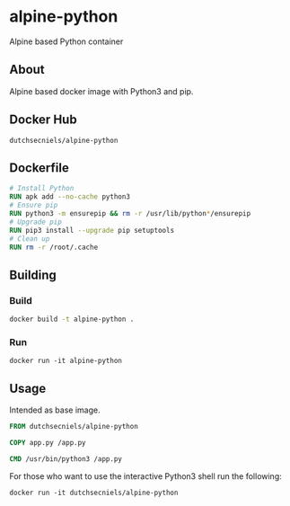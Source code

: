 # alpine-python
Alpine based Python container

## About
Alpine based docker image with Python3 and pip.

## Docker Hub
```
dutchsecniels/alpine-python
```

## Dockerfile
```Dockerfile
# Install Python
RUN apk add --no-cache python3
# Ensure pip
RUN python3 -m ensurepip && rm -r /usr/lib/python*/ensurepip
# Upgrade pip
RUN pip3 install --upgrade pip setuptools
# Clean up
RUN rm -r /root/.cache
```

## Building

### Build
```bash
docker build -t alpine-python .
```

### Run
```
docker run -it alpine-python
```

## Usage
Intended as base image.
```Dockerfile
FROM dutchsecniels/alpine-python

COPY app.py /app.py

CMD /usr/bin/python3 /app.py
```

For those who want to use the interactive Python3 shell run the following:
```
docker run -it dutchsecniels/alpine-python
```
